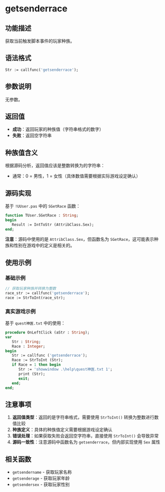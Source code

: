 # getsenderrace

## 功能描述
获取当前触发脚本事件的玩家种族。

## 语法格式
```pascal
Str := callfunc('getsenderrace');
```

## 参数说明
无参数。

## 返回值
- **成功**：返回玩家的种族值（字符串格式的数字）
- **失败**：返回空字符串

## 种族值含义
根据源码分析，返回值应该是整数转换为的字符串：
- 通常：0 = 男性，1 = 女性（具体数值需要根据实际游戏设定确认）

## 源码实现
基于 `!UUser.pas` 中的 `SGetRace` 函数：

```pascal
function TUser.SGetRace : String;
begin
   Result := IntToStr (AttribClass.Sex);
end;
```

**注意**：源码中使用的是 `AttribClass.Sex`，但函数名为 `SGetRace`，这可能表示种族和性别在游戏中的定义是相关的。

## 使用示例

### 基础示例
```pascal
// 获取玩家种族并转换为整数
race_str := callfunc('getsenderrace');
race := StrToInt(race_str);
```

### 真实游戏示例
基于 `quest神医.txt` 中的使用：

```pascal
procedure OnLeftClick (aStr : String);
var
   Str : String;
   Race : Integer;
begin
   Str := callfunc ('getsenderrace');
   Race := StrToInt (Str);
   if Race = 1 then begin
      Str := 'showwindow .\help\quest神医.txt 1';
      print (Str);
      exit;
   end;
end;
```

## 注意事项

1. **返回值类型**：返回的是字符串格式，需要使用 `StrToInt()` 转换为整数进行数值比较
2. **种族定义**：具体的种族值定义需要根据游戏设定确认
3. **错误处理**：如果获取失败会返回空字符串，直接使用 `StrToInt()` 会导致异常
4. **源码一致性**：注意源码中函数名为 `getsenderrace`，但内部实现使用 `Sex` 属性

## 相关函数
- `getsendername` - 获取玩家名称
- `getsenderage` - 获取玩家年龄
- `getsendersex` - 获取玩家性别